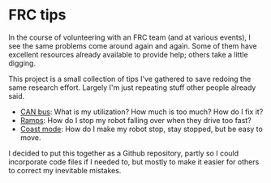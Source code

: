 # FRC tips

In the course of volunteering with an FRC team (and at various events), I see the same problems come around again and again.  Some of them have excellent resources already available to provide help; others take a little digging.

This project is a small collection of tips I've gathered to save redoing the same research effort.  Largely I'm just repeating stuff other people already said.

* [CAN bus](can-bus/): What is my utilization?  How much is too much?  How do I fix it?
* [Ramps](ramps/): How do I stop my robot falling over when they drive too fast?
* [Coast mode](coast-mode/): How do I make my robot stop, stay stopped, but be easy to move.

I decided to put this together as a Github repository, partly so I could incorporate code files if I needed to, but mostly to make it easier for others to correct my inevitable mistakes.